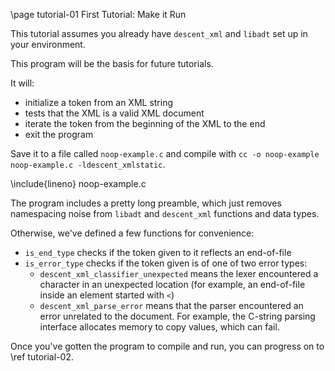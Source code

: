 \page tutorial-01 First Tutorial: Make it Run

This tutorial assumes you already have `descent_xml` and `libadt` set up in your environment.

This program will be the basis for future tutorials.

It will:

- initialize a token from an XML string
- tests that the XML is a valid XML document
- iterate the token from the beginning of the XML to the end
- exit the program

Save it to a file called `noop-example.c` and compile with `cc -o noop-example noop-example.c -ldescent_xmlstatic`.

\include{lineno} noop-example.c

The program includes a pretty long preamble, which just removes namespacing noise from `libadt` and `descent_xml` functions and data types.

Otherwise, we've defined a few functions for convenience:

- `is_end_type` checks if the token given to it reflects an end-of-file
- `is_error_type` checks if the token given is of one of two error types:
  - `descent_xml_classifier_unexpected` means the lexer encountered a character in an unexpected location (for example, an end-of-file inside an element started with `<`)
  - `descent_xml_parse_error` means that the parser encountered an error unrelated to the document. For example, the C-string parsing interface allocates memory to copy values, which can fail.

Once you've gotten the program to compile and run, you can progress on to \ref tutorial-02.
